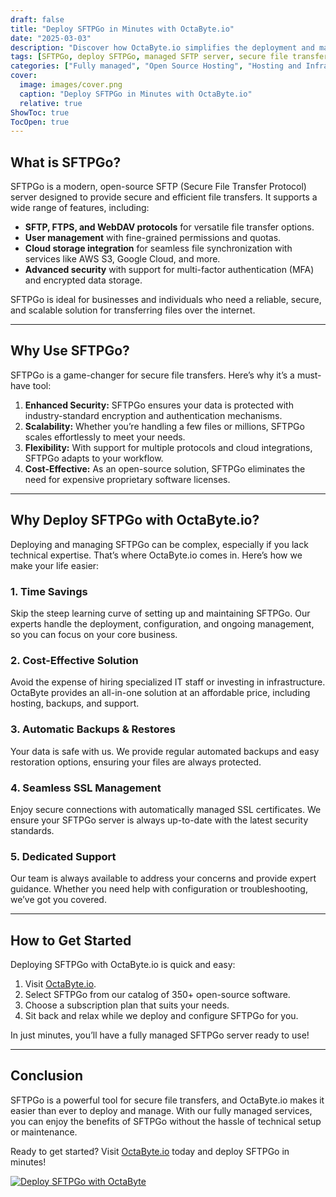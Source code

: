```yaml
---
draft: false
title: "Deploy SFTPGo in Minutes with OctaByte.io"
date: "2025-03-03"
description: "Discover how OctaByte.io simplifies the deployment and management of SFTPGo, a powerful open-source SFTP server. Learn why SFTPGo is essential for secure file transfers and how OctaByte’s fully managed services save you time, money, and effort."
tags: [SFTPGo, deploy SFTPGo, managed SFTP server, secure file transfer, OctaByte, open-source software deployment, managed hosting, SFTPGo benefits, automated backups, SSL management]
categories: ["Fully managed", "Open Source Hosting", "Hosting and Infrastructure", "Storage", "SFTPGo"]
cover:
  image: images/cover.png
  caption: "Deploy SFTPGo in Minutes with OctaByte.io"
  relative: true
ShowToc: true
TocOpen: true
---
```



## What is SFTPGo?  

SFTPGo is a modern, open-source SFTP (Secure File Transfer Protocol) server designed to provide secure and efficient file transfers. It supports a wide range of features, including:  

- **SFTP, FTPS, and WebDAV protocols** for versatile file transfer options.  
- **User management** with fine-grained permissions and quotas.  
- **Cloud storage integration** for seamless file synchronization with services like AWS S3, Google Cloud, and more.  
- **Advanced security** with support for multi-factor authentication (MFA) and encrypted data storage.  

SFTPGo is ideal for businesses and individuals who need a reliable, secure, and scalable solution for transferring files over the internet.  

---

## Why Use SFTPGo?  

SFTPGo is a game-changer for secure file transfers. Here’s why it’s a must-have tool:  

1. **Enhanced Security:** SFTPGo ensures your data is protected with industry-standard encryption and authentication mechanisms.  
2. **Scalability:** Whether you’re handling a few files or millions, SFTPGo scales effortlessly to meet your needs.  
3. **Flexibility:** With support for multiple protocols and cloud integrations, SFTPGo adapts to your workflow.  
4. **Cost-Effective:** As an open-source solution, SFTPGo eliminates the need for expensive proprietary software licenses.  

---

## Why Deploy SFTPGo with OctaByte.io?  

Deploying and managing SFTPGo can be complex, especially if you lack technical expertise. That’s where OctaByte.io comes in. Here’s how we make your life easier:  

### 1. **Time Savings**  
Skip the steep learning curve of setting up and maintaining SFTPGo. Our experts handle the deployment, configuration, and ongoing management, so you can focus on your core business.  

### 2. **Cost-Effective Solution**  
Avoid the expense of hiring specialized IT staff or investing in infrastructure. OctaByte provides an all-in-one solution at an affordable price, including hosting, backups, and support.  

### 3. **Automatic Backups & Restores**  
Your data is safe with us. We provide regular automated backups and easy restoration options, ensuring your files are always protected.  

### 4. **Seamless SSL Management**  
Enjoy secure connections with automatically managed SSL certificates. We ensure your SFTPGo server is always up-to-date with the latest security standards.  

### 5. **Dedicated Support**  
Our team is always available to address your concerns and provide expert guidance. Whether you need help with configuration or troubleshooting, we’ve got you covered.  

---

## How to Get Started  

Deploying SFTPGo with OctaByte.io is quick and easy:  

1. Visit [OctaByte.io](https://octabyte.io).  
2. Select SFTPGo from our catalog of 350+ open-source software.  
3. Choose a subscription plan that suits your needs.  
4. Sit back and relax while we deploy and configure SFTPGo for you.  

In just minutes, you’ll have a fully managed SFTPGo server ready to use!  

---

## Conclusion  

SFTPGo is a powerful tool for secure file transfers, and OctaByte.io makes it easier than ever to deploy and manage. With our fully managed services, you can enjoy the benefits of SFTPGo without the hassle of technical setup or maintenance.  

Ready to get started? Visit [OctaByte.io](https://octabyte.io) today and deploy SFTPGo in minutes!

[![Deploy SFTPGo with OctaByte](/images/deploy-on-octabyte.png)](https://octabyte.io/fully-managed-open-source-services/hosting-and-infrastructure/storage/sftpgo)